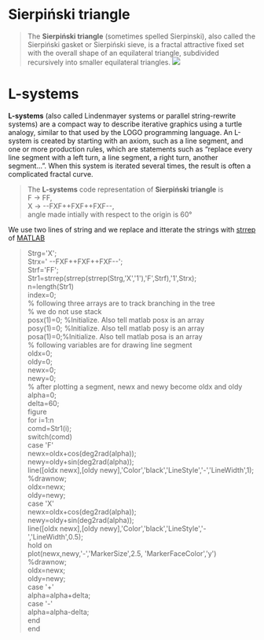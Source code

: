 # Sierpiński triangle
>The **Sierpiński triangle** (sometimes spelled Sierpinski), also called the Sierpiński gasket or Sierpiński sieve, is a fractal attractive fixed set with the overall shape of an equilateral triangle, subdivided recursively into smaller equilateral triangles.
![](https://www.robertdickau.com/striangle.png)

# **L-systems** 
**L-systems**  (also called Lindenmayer systems or parallel string-rewrite systems) are a compact way to describe iterative graphics using a turtle analogy, similar to that used by the LOGO programming language. An L-system is created by starting with an axiom, such as a line segment, and one or more production rules, which are statements such as “replace every line segment with a left turn, a line segment, a right turn, another segment...”. When this system is iterated several times, the result is often a complicated fractal curve.
>The **L-systems** code representation of  **Sierpiński triangle**  is <br/>
        F -> FF, <br/>
        X -> --FXF++FXF++FXF--, <br/>
       angle made intially with respect to the origin is 60°<br/>
  
  We use two lines of string and we replace and itterate the strings with [strrep](https://www.mathworks.com/help/matlab/ref/strrep.html) of [MATLAB](https://www.mathworks.com/)
 >Strg='X';<br/>
  Strx=' --FXF++FXF++FXF--';<br/>
  Strf='FF';<br/>
  Str1=strrep(strrep(strrep(Strg,'X','1'),'F',Strf),'1',Strx);<br/>
  n=length(Str1)<br/>
  index=0;<br/>
  % following three arrays are to track branching in the tree<br/>
  % we do not use stack<br/>
  posx(1)=0; %Initialize. Also tell matlab posx is an array<br/>
  posy(1)=0; %Initialize. Also tell matlab posy is an array<br/>
  posa(1)=0;%Initialize. Also tell matlab posa is an array<br/>
  % following variables are for drawing line segment<br/>
  oldx=0;<br/>
  oldy=0;<br/>
  newx=0;<br/>
  newy=0;<br/>
% after plotting a segment, newx and newy become oldx and oldy<br/>
alpha=0;<br/>
delta=60;<br/>
figure<br/>
for i=1:n<br/>
comd=Str1(i);<br/>
switch(comd)<br/>
case 'F'<br/>
newx=oldx+cos(deg2rad(alpha));<br/>
newy=oldy+sin(deg2rad(alpha));<br/>
line([oldx newx],[oldy newy],'Color','black','LineStyle','-','LineWidth',1);<br/>
%drawnow;<br/>
oldx=newx;<br/>
oldy=newy;<br/>
case 'X'<br/>
newx=oldx+cos(deg2rad(alpha));<br/>
newy=oldy+sin(deg2rad(alpha));<br/>
line([oldx newx],[oldy newy],'Color','black','LineStyle','-','LineWidth',0.5);<br/>
hold on<br/>
plot(newx,newy,'-','MarkerSize',2.5, 'MarkerFaceColor','y')<br/>
%drawnow;<br/>
oldx=newx;<br/>
oldy=newy;<br/>
case '+'<br/>
alpha=alpha+delta;<br/>
case '-'<br/>
alpha=alpha-delta;<br/>
end<br/>
end<br/>
